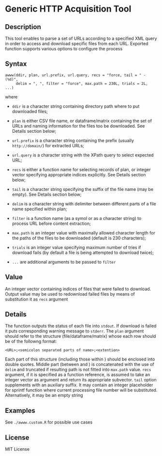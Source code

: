 # Generic HTTP Acquisition Tool

## Description

This tool enables to parse a set of URLs according to a specified XML query
in order to access and download specific files from each URL. Exported
function supports various options to configure the process

## Syntax

```
awww(ddir, plan, url.prefix, url.query, recs = "force, tail = " - (%d)",
     delim = ", ", filter = "force", max.path = 230L, trials = 2L, ...)

```

where

- `ddir` is a character string containing directory path where to put downloaded files;

- `plan` is either CSV file name, or dataframe/matrix containing the set of URLs
  and naming information for the files too be downloaded. See Details
  section below;

- `url.prefix` is a character string containing the prefix (usually `http://domain/`) for
  extracted URLs;

- `url.query` is a character string with the XPath query to select expected URL;

- `recs` is either a function name for selecting records of plan, or integer vector
  specifying appropriate indices explicitly. See Details section below;

- `tail` is a character string specifying the suffix of the file name (may be empty).
  See Details section below;

- `delim` is a character string with delimiter between different parts of a file name
  specified within plan;

- `filter` is a function name (as a symol or as a character string) to process URL
  before content extraction;

- `max.path` is an integer value with maximally allowed character length for the paths of
  the files to be downloaded (default is 230 characters);

- `trials` is an integer value specifying maximum number of tries if download fails (by
  default a file is being attempted to download twice);

- `...` are additional arguments to be passed to `filter`

## Value

An integer vector containing indices of files that were failed to download.
Output value may be used to redownload failed files by means of substitution
it as `recs` argument

## Details

The function outputs the status of each file into `stdout`. If download is failed
it puts corresponding warning message to `stderr`.
The `plan` argument should refer to the structure (file/dataframe/matrix)
whose each row should be of the followng format:

```
<URL>;<semicolon separated parts of name>;<extention>
```

Each part of this structure (including those within <semicolon separated
parts of name>) should be enclosed into double quotes. Middle part (between
<URL> and <extention>) is concatenated with the use of `delim` and truncated
if resulting path is not fitted into `max.path` value.
`recs` argument, if it is specified as a function reference, is assumed to
take an integer vector as argument and return its appropriate subvector.
`tail` option supplements <semicolon supplemented parts of name> with an
auxiliary suffix. It may contain an integer placeholder for sprintf function
where current processing file number will be substituted. Alternatively, it
may be an empty string

## Examples
  
See `./awww.custom.R` for possible use cases

## License

MIT License
